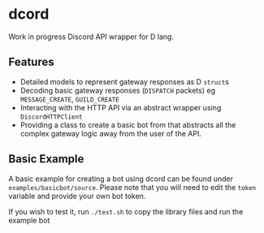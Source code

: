 # dcord
Work in progress Discord API wrapper for D lang.

## Features
- Detailed models to represent gateway responses as D `struct`s
- Decoding basic gateway responses (`DISPATCH` packets) eg `MESSAGE_CREATE`, `GUILD_CREATE`
- Interacting with the HTTP API via an abstract wrapper using `DiscordHTTPClient`
- Providing a class to create a basic bot from that abstracts
  all the complex gateway logic away from the user of the API.

## Basic Example
A basic example for creating a bot using dcord can be found under `examples/basicbot/source`. Please note that you will need to edit
the `token` variable and provide your own bot token.

If you wish to test it, run `./test.sh` to copy the library files and run the example bot